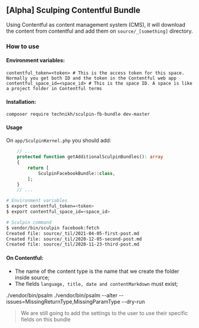 ## [Alpha] Sculping Contentful Bundle

Using Contentful as content management system (CMS), it will download the content from contentful and add them on `source/_[something]` directory.

### How to use

#### Environment variables:

```
contentful_token=<token> # This is the access token for this space. Normally you get both ID and the token in the Contentful web app
contentful_space_id=<space_id> # This is the space ID. A space is like a project folder in Contentful terms
```

#### Installation:

`composer require technikh/sculpin-fb-bundle dev-master`

#### Usage

On `app/SculpinKernel.php` you should add:

```php
    // ...
    protected function getAdditionalSculpinBundles(): array
    {
        return [
            SculpinFacebookBundle::class,
        ];
    }
    // ...
```

```bash
# Environment variables
$ export contentful_token=<token>
$ export contentful_space_id=<space_id>

# Sculpin command
$ vendor/bin/sculpin facebook:fetch
Created file: source/_til/2021-04-05-first-post.md
Created file: source/_til/2020-12-05-second-post.md
Created file: source/_til/2020-11-23-third-post.md
```

#### On Contentful:
* The name of the content type is the name that we create the folder inside source;
* The fields `language, title, date and contentMarkdown` must exist;

./vendor/bin/psalm
./vendor/bin/psalm --alter --issues=MissingReturnType,MissingParamType --dry-run

> We are still going to add the settings to the user to use their specific fields on this bundle 


